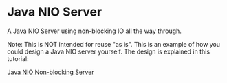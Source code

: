 # Java NIO Server
A Java NIO Server using non-blocking IO all the way through.

Note:
This is NOT intended for reuse "as is". This is an example of how you could design a Java NIO server yourself.
The design is explained in this tutorial:

[Java NIO Non-blocking Server](http://tutorials.jenkov.com/java-nio/non-blocking-server.html)

